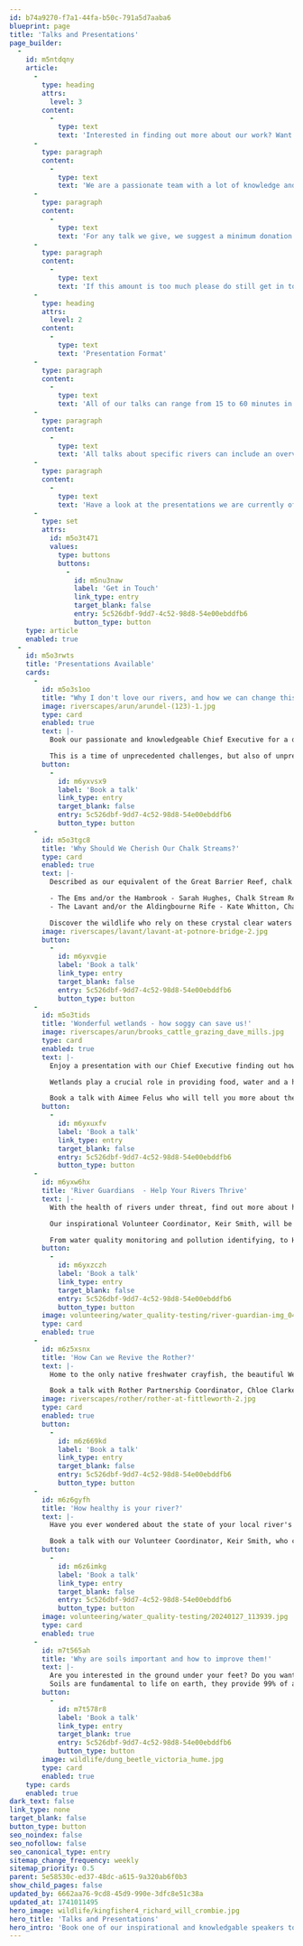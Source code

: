 ```yaml
---
id: b74a9270-f7a1-44fa-b50c-791a5d7aaba6
blueprint: page
title: 'Talks and Presentations'
page_builder:
  -
    id: m5ntdqny
    article:
      -
        type: heading
        attrs:
          level: 3
        content:
          -
            type: text
            text: 'Interested in finding out more about our work? Want to inspire your local community to take action for rivers? Get in touch to book one of our incredibly knowledgeable and engaging speakers. '
      -
        type: paragraph
        content:
          -
            type: text
            text: 'We are a passionate team with a lot of knowledge and we’re raring to share that far and wide to help inspire people and communities to get involved in taking action for their local rivers. '
      -
        type: paragraph
        content:
          -
            type: text
            text: 'For any talk we give, we suggest a minimum donation of £100 which will go directly towards our vital work to help rivers and wildlife thrive. '
      -
        type: paragraph
        content:
          -
            type: text
            text: 'If this amount is too much please do still get in touch to discuss options - we are flexible and our focus is to reach as many interested groups and communities as possible. '
      -
        type: heading
        attrs:
          level: 2
        content:
          -
            type: text
            text: 'Presentation Format'
      -
        type: paragraph
        content:
          -
            type: text
            text: 'All of our talks can range from 15 to 60 minutes in length depending on your requirements and our availability. '
      -
        type: paragraph
        content:
          -
            type: text
            text: 'All talks about specific rivers can include an overview of the history of the river(s), their course, current pressures, the wildlife found on the river(s), what we are doing to help enhance them and how you can get involved.'
      -
        type: paragraph
        content:
          -
            type: text
            text: 'Have a look at the presentations we are currently offering below. To book a talk or find out more about the presentations we offer, please get in touch via the link below giving as much detail about your event as possible. '
      -
        type: set
        attrs:
          id: m5o3t471
          values:
            type: buttons
            buttons:
              -
                id: m5nu3naw
                label: 'Get in Touch'
                link_type: entry
                target_blank: false
                entry: 5c526dbf-9dd7-4c52-98d8-54e00ebddfb6
                button_type: button
    type: article
    enabled: true
  -
    id: m5o3rwts
    title: 'Presentations Available'
    cards:
      -
        id: m5o3s1oo
        title: "Why I don't love our rivers, and how we can change this - Aimee Felus, Chief Executive"
        image: riverscapes/arun/arundel-(123)-1.jpg
        type: card
        enabled: true
        text: |-
          Book our passionate and knowledgeable Chief Executive for a deep dive into the state of our rivers and how we can take action for our riverscapes; for ourselves, the wildlife who live on them and for future generations. 

          This is a time of unprecedented challenges, but also of unprecedented opportunities. This talk is guaranteed to leave you feeling inspired!
        button:
          -
            id: m6yxvsx9
            label: 'Book a talk'
            link_type: entry
            target_blank: false
            entry: 5c526dbf-9dd7-4c52-98d8-54e00ebddfb6
            button_type: button
      -
        id: m5o3tgc8
        title: 'Why Should We Cherish Our Chalk Streams?'
        type: card
        enabled: true
        text: |-
          Described as our equivalent of the Great Barrier Reef, chalk streams are a natural resource which needs to be protected and cared for. With less than 200 left in the world, book a talk now with one of our river experts to discover more about these precious streams in our catchment:

          - The Ems and/or the Hambrook - Sarah Hughes, Chalk Stream Resilience Officer
          - The Lavant and/or the Aldingbourne Rife - Kate Whitton, Chalk Stream Resilience Officer

          Discover the wildlife who rely on these crystal clear waters for their food, home and safety, and learn more about how you can take action to help protect them.
        image: riverscapes/lavant/lavant-at-potnore-bridge-2.jpg
        button:
          -
            id: m6yxvgie
            label: 'Book a talk'
            link_type: entry
            target_blank: false
            entry: 5c526dbf-9dd7-4c52-98d8-54e00ebddfb6
            button_type: button
      -
        id: m5o3tids
        title: 'Wonderful wetlands - how soggy can save us!'
        image: riverscapes/arun/brooks_cattle_grazing_dave_mills.jpg
        type: card
        enabled: true
        text: |-
          Enjoy a presentation with our Chief Executive finding out how soggy can save us! 

          Wetlands play a crucial role in providing food, water and a home to a huge variety of wildlife, as well as helping to protect the health of our planet.

          Book a talk with Aimee Felus who will tell you more about these special habitats, which feathery, furry and scaly creatures call wetlands home and how they are helping in the fight against climate change.
        button:
          -
            id: m6yxuxfv
            label: 'Book a talk'
            link_type: entry
            target_blank: false
            entry: 5c526dbf-9dd7-4c52-98d8-54e00ebddfb6
            button_type: button
      -
        id: m6yxw6hx
        title: 'River Guardians  - Help Your Rivers Thrive'
        text: |-
          With the health of rivers under threat, find out more about how you or your local community can get involved with river focused volunteering opportunities in your local area. 

          Our inspirational Volunteer Coordinator, Keir Smith, will be able to give you an insight into how volunteering and Citizen Science is helping to change the state of our rivers. 

          From water quality monitoring and pollution identifying, to Himalayan Balsam bashing and hedgerow planting, there's something for everyone to get involved with. Book a talk now to find out more.
        button:
          -
            id: m6yxzczh
            label: 'Book a talk'
            link_type: entry
            target_blank: false
            entry: 5c526dbf-9dd7-4c52-98d8-54e00ebddfb6
            button_type: button
        image: volunteering/water_quality-testing/river-guardian-img_0416.jpg
        type: card
        enabled: true
      -
        id: m6z5xsnx
        title: 'How Can we Revive the Rother?'
        text: |-
          Home to the only native freshwater crayfish, the beautiful Western Rother is a precious chalk stream rising from several springs near Empshott in Hampshire and running through stunning countryside for 52 kms. 

          Book a talk with Rother Partnership Coordinator, Chloe Clarke, who will take you on a journey of discovery with stories of the river's history, the issues that it faces today, and the work of the Rother Partnership, a diverse collection of people who are striving to protect and restore this beautiful river.
        image: riverscapes/rother/rother-at-fittleworth-2.jpg
        type: card
        enabled: true
        button:
          -
            id: m6z669kd
            label: 'Book a talk'
            link_type: entry
            target_blank: false
            entry: 5c526dbf-9dd7-4c52-98d8-54e00ebddfb6
            button_type: button
      -
        id: m6z6gyfh
        title: 'How healthy is your river?'
        text: |-
          Have you ever wondered about the state of your local river's water? Or maybe you want more information on where the pollution hotspots are, what the origin is and how you can help.

          Book a talk with our Volunteer Coordinator, Keir Smith, who can answer these questions and more! Running volunteer programmes including our River Guardians, Keir has a wealth of knowledge about how we're using data to track and improve river health across our catchment area.
        button:
          -
            id: m6z6imkg
            label: 'Book a talk'
            link_type: entry
            target_blank: false
            entry: 5c526dbf-9dd7-4c52-98d8-54e00ebddfb6
            button_type: button
        image: volunteering/water_quality-testing/20240127_113939.jpg
        type: card
        enabled: true
      -
        id: m7t565ah
        title: 'Why are soils important and how to improve them!'
        text: |-
          Are you interested in the ground under your feet? Do you want to learn more about this amazing medium for growth, flood mitigation, climate change mitigation and life?
          Soils are fundamental to life on earth, they provide 99% of all calories consumed by humans and yet they are often forgotten. Despite this, soils are often taken for granted and are rapidly being degraded by intensive agriculture, urbanisation, and pollution. Book a talk to find out more about why soils are important, what exactly is soil, why are soils are under threat and what you can do to help improve soil health in your local area.
        button:
          -
            id: m7t578r8
            label: 'Book a talk'
            link_type: entry
            target_blank: true
            entry: 5c526dbf-9dd7-4c52-98d8-54e00ebddfb6
            button_type: button
        image: wildlife/dung_beetle_victoria_hume.jpg
        type: card
        enabled: true
    type: cards
    enabled: true
dark_text: false
link_type: none
target_blank: false
button_type: button
seo_noindex: false
seo_nofollow: false
seo_canonical_type: entry
sitemap_change_frequency: weekly
sitemap_priority: 0.5
parent: 5e58530c-ed37-48dc-a615-9a320ab6f0b3
show_child_pages: false
updated_by: 6662aa76-9cd8-45d9-990e-3dfc8e51c38a
updated_at: 1741011495
hero_image: wildlife/kingfisher4_richard_will_crombie.jpg
hero_title: 'Talks and Presentations'
hero_intro: 'Book one of our inspirational and knowledgable speakers to find out more about rivers, wildlife and how you can help our riverscapes thrive.'
---
```

